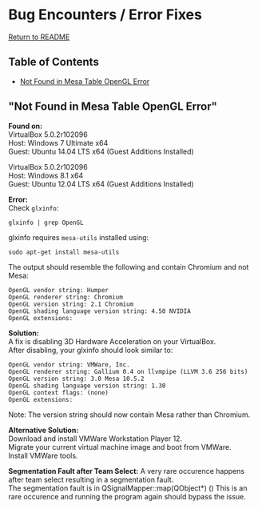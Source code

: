 # Bug Encounters / Error Fixes
[Return to README](README.md)  

## Table of Contents
+ [Not Found in Mesa Table OpenGL Error](#not-found-in-mesa-table-opengl-error)  

## "Not Found in Mesa Table OpenGL Error"
**Found on:**  
VirtualBox 5.0.2r102096  
Host: Windows 7 Ultimate x64  
Guest: Ubuntu 14.04 LTS x64 (Guest Additions Installed)  

VirtualBox 5.0.2r102096  
Host: Windows 8.1 x64  
Guest: Ubuntu 12.04 LTS x64 (Guest Additions Installed)  

**Error:**  
Check `glxinfo`:
```
glxinfo | grep OpenGL
```
glxinfo requires `mesa-utils` installed using:
```
sudo apt-get install mesa-utils
```
The output should resemble the following and contain Chromium and not Mesa:
```
OpenGL vendor string: Humper
OpenGL renderer string: Chromium
OpenGL version string: 2.1 Chromium
OpenGL shading language version string: 4.50 NVIDIA
OpenGL extensions:
```

**Solution:**  
A fix is disabling 3D Hardware Acceleration on your VirtualBox.  
After disabling, your glxinfo should look similar to:
```
OpenGL vendor string: VMWare, Inc.
OpenGL renderer string: Gallium 0.4 on llvmpipe (LLVM 3.6 256 bits)
OpenGL version string: 3.0 Mesa 10.5.2
OpenGL shading language version string: 1.30
OpenGL context flags: (none)
OpenGL extensions:
```
Note: The version string should now contain Mesa rather than Chromium.

**Alternative Solution:**  
Download and install VMWare Workstation Player 12.  
Migrate your current virtual machine image and boot from VMWare.  
Install VMWare tools.  

**Segmentation Fault after Team Select:**
A very rare occurence happens after team select resulting in a segmentation fault.  
The segmentation fault is in QSignalMapper::map(QObject*) ()
This is an rare occurence and running the program again should bypass the issue.

